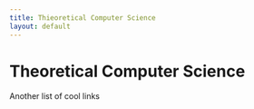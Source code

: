 ```yaml
---
title: Thieoretical Computer Science
layout: default
---
```


# Theoretical Computer Science

Another list of cool links